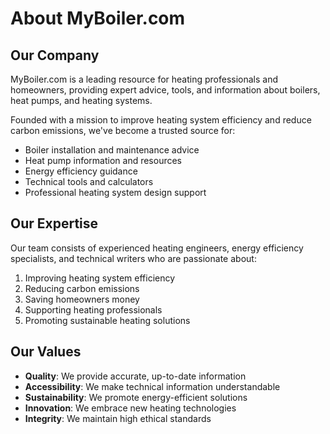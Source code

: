 # About MyBoiler.com

## Our Company

MyBoiler.com is a leading resource for heating professionals and homeowners, providing expert advice, tools, and information about boilers, heat pumps, and heating systems.

Founded with a mission to improve heating system efficiency and reduce carbon emissions, we've become a trusted source for:

- Boiler installation and maintenance advice
- Heat pump information and resources
- Energy efficiency guidance
- Technical tools and calculators
- Professional heating system design support

## Our Expertise

Our team consists of experienced heating engineers, energy efficiency specialists, and technical writers who are passionate about:

1. Improving heating system efficiency
2. Reducing carbon emissions
3. Saving homeowners money
4. Supporting heating professionals
5. Promoting sustainable heating solutions

## Our Values

- **Quality**: We provide accurate, up-to-date information
- **Accessibility**: We make technical information understandable
- **Sustainability**: We promote energy-efficient solutions
- **Innovation**: We embrace new heating technologies
- **Integrity**: We maintain high ethical standards 